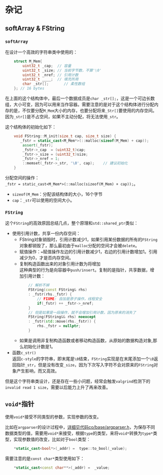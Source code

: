# 杂记

## softArray & FString
### `softArray`
在设计一个高效的字符串类中使用的：
```cpp
    struct M_Mem{
        uint32_t _cap;  // 容量  
        uint32_t _size; // 当前字节数，不算'\0'
        uint32_t _nref; // 引用计数
        uint32_t ____;  // 填充所用
        char _str[];       // 柔性数组
    }; // 16 bytes
```
在上面的这个结构体中，最后一个数据成员是`char _str[];`，这是一个可边长数组，大小可变，因为可以用来当作容器。需要注意的是对于这个结构体进行分配内存的是，不仅要分配`M_Mem`大小的内存，也要分配将来`_Str[]`要使用的内存空间。因为`_str[]`是不占空间，如果不主动分配，将无法使用`_str`。  

这个结构体的初始化如下：
```cpp
    void FString::M_init(size_t cap, size_t size) {
       _fstr = static_cast<M_Mem*>(::malloc(sizeof(M_Mem) + cap));
        assert(_fstr);
        _fstr->_cap  = (uint32_t)cap;
        _fstr->_size = (uint32_t)size;
        _fstr->_nref = 1;
        ::memset(_fstr->_str, '\0', cap);    // 建议初始化
    }
```
分配空间的操作：  
   `_fstr = static_cast<M_Mem*>(::malloc(sizeof(M_Mem) + cap));`。
+ `sizeof(M_Mem`：分配该结构体的大小，16个字节
+ `cap`：`_str`可以使用的空间大小。

### `FString`
这个`FString`的高效原因总结几点，整个原理和`std::shared_ptr`类似：
+ 使用引用计数，共享一份内存空间：
    + FString对象销毁时，引用计数减少1，如果引用某份数据的所有的`FString`对象都销毁了，那么最初由于`malloc`分配的空间才会被`delete`。
    + 赋值操作：`=`赋值操作左边的引用计数减少1，右边的引用计数增加1。引用减少为0，才是否内存空间。
    + 复制构造函数出来的对象引用计数为将增加  
        这种典型的行为是向容器中`push/insert`。复制的是指针，共享数据，增加引用计数：
        ```cpp
            // 解析不掉
            FString(const FString& rhs)
            : _fstr(rhs._fstr) {
                // FIXME: 自加是原子操作，线程安全
                if(_fstr) ++ _fstr->_nref;
            }
            // 但是如果是一段操作，就不会增加引用计数，因为原来的消失了
            FString(FString&& rhs) noexcept
            : _fstr(std::move(rhs._fstr)) {
                rhs._fstr = nullptr;
            }
        ```
    + 如果是调用非复制构造函数或者移动构造函数，从原始的数据构造对象,那么初始化计数是1。
+ 函数`c_str()`  
返回`c-style`的字符串，即末尾是`\0`结束，`FString`实现是在末尾添加一个`\0`返回指针`_str`，但是没有改变`_size`，因为下次写入字符不会对原来的`FString`对象产生影响，而又高效。

但是这个字符串类设计，还是存在一些小问题，经常会触发`valgrind`检测下的`invalid read 1 size`，需要以后能力上升了再来改善。

## `void*`指针
使用`void*`接受不同类型的参数，实现参数的改变。  

比如在`argparser`的设计过程中，[详细见代码co/base/argparser.h]()，为保存不同数据类型的值，需要用`void*`来接受，根据`type`的类型，来将`void*`转换为`type*`类型，实现参数值的改变，比如对于`bool`类型：
```cpp
    *static_cast<bool*>(_addr) =  type::to_bool(_value);
```
需要注意的是`const char*`类型使用如下：
```cpp
    *static_cast<const char**>(_addr) =  _value;
```